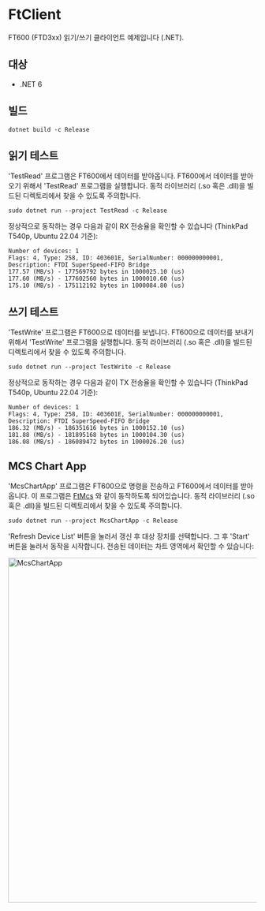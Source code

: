 # FtClient

FT600 (FTD3xx) 읽기/쓰기 클라이언트 예제입니다 (.NET).

## 대상

* .NET 6

## 빌드

```
dotnet build -c Release
```

## 읽기 테스트

'TestRead' 프로그램은 FT600에서 데이터를 받아옵니다. FT600에서 데이터를 받아오기 위해서 'TestRead' 프로그램을 실행합니다. 동적 라이브러리 (.so 혹은 .dll)을 빌드된 디렉토리에서 찾을 수 있도록 주의합니다.

```
sudo dotnet run --project TestRead -c Release
```

정상적으로 동작하는 경우 다음과 같이 RX 전송율을 확인할 수 있습니다 (ThinkPad T540p, Ubuntu 22.04 기준):

```
Number of devices: 1
Flags: 4, Type: 258, ID: 403601E, SerialNumber: 000000000001, Description: FTDI SuperSpeed-FIFO Bridge
177.57 (MB/s) - 177569792 bytes in 1000025.10 (us)
177.60 (MB/s) - 177602560 bytes in 1000010.60 (us)
175.10 (MB/s) - 175112192 bytes in 1000084.80 (us)
```

## 쓰기 테스트

'TestWrite' 프로그램은 FT600으로 데이터를 보냅니다. FT600으로 데이터를 보내기 위해서 'TestWrite' 프로그램을 실행합니다. 동적 라이브러리 (.so 혹은 .dll)을 빌드된 디렉토리에서 찾을 수 있도록 주의합니다.

```
sudo dotnet run --project TestWrite -c Release
```

정상적으로 동작하는 경우 다음과 같이 TX 전송율을 확인할 수 있습니다 (ThinkPad T540p, Ubuntu 22.04 기준):

```
Number of devices: 1
Flags: 4, Type: 258, ID: 403601E, SerialNumber: 000000000001, Description: FTDI SuperSpeed-FIFO Bridge
186.32 (MB/s) - 186351616 bytes in 1000152.10 (us)
181.88 (MB/s) - 181895168 bytes in 1000104.30 (us)
186.08 (MB/s) - 186089472 bytes in 1000026.20 (us)
```

## MCS Chart App

'McsChartApp' 프로그램은 FT600으로 명령을 전송하고 FT600에서 데이터를 받아옵니다. 이 프로그램은 [FtMcs](../FtMcs/README_ko.md) 와 같이 동작하도록 되어있습니다. 동적 라이브러리 (.so 혹은 .dll)을 빌드된 디렉토리에서 찾을 수 있도록 주의합니다.

```
sudo dotnet run --project McsChartApp -c Release
```

'Refresh Device List' 버튼을 눌러서 갱신 후 대상 장치를 선택합니다. 그 후 'Start' 버튼을 눌러서 동작을 시작합니다. 전송된 데이터는 차트 영역에서 확인할 수 있습니다:

<img src='../docs/FtMcsChartApp.png' alt='McsChartApp' width='700'/>
